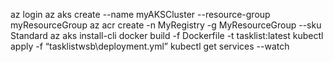 az login
az aks create --name myAKSCluster --resource-group myResourceGroup
az acr create -n MyRegistry -g MyResourceGroup --sku Standard
az aks install-cli
docker build -f Dockerfile -t tasklist:latest
kubectl apply -f “tasklistwsb\deployment.yml”
kubectl get services --watch

